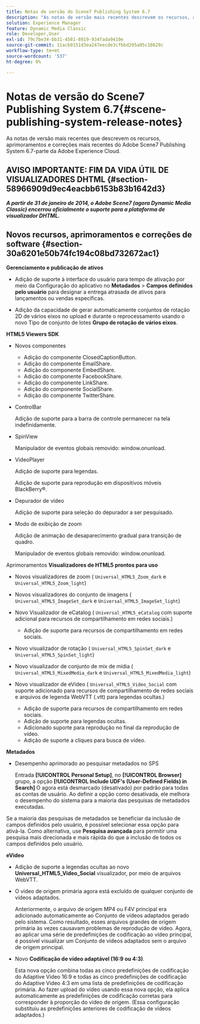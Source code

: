 ```yaml
---
title: Notas de versão do Scene7 Publishing System 6.7
description: "As notas de versão mais recentes descrevem os recursos, aprimoramentos e correções mais recentes do Adobe Scene7 Publishing System 6.7, parte da solução Adobe Experience Manager no Adobe Experience Cloud."
solution: Experience Manager
feature: Dynamic Media Classic
role: Developer,User
exl-id: 79c7be34-bb31-4581-8919-934fada9410e
source-git-commit: 11acb9151d3ea247eecde3cfbbd295a95c10829c
workflow-type: tm+mt
source-wordcount: '537'
ht-degree: 0%

---
```


# Notas de versão do Scene7 Publishing System 6.7{#scene-publishing-system-release-notes}

As notas de versão mais recentes que descrevem os recursos, aprimoramentos e correções mais recentes do Adobe Scene7 Publishing System 6.7-parte da Adobe Experience Cloud.

## AVISO IMPORTANTE: FIM DA VIDA ÚTIL DE VISUALIZADORES DHTML {#section-58966909d9ec4eacbb6153b83b1642d3}

***A partir de 31 de janeiro de 2014, o Adobe Scene7 (agora Dynamic Media Classic) encerrou oficialmente o suporte para a plataforma de visualizador DHTML.***

## Novos recursos, aprimoramentos e correções de software {#section-30a6201e50b74fc194c08bd732672ac1}

**Gerenciamento e publicação de ativos**

* Adição de suporte à interface do usuário para tempo de ativação por meio da Configuração do aplicativo no **Metadados** > **Campos definidos pelo usuário** para designar a entrega atrasada de ativos para lançamentos ou vendas específicas.

<!--   [More information](http://help.adobe.com/en_US/scene7/using/WS08F62297-36A5-4c35-9D4E-5BE38C41D39C.html). -->

* Adição da capacidade de gerar automaticamente conjuntos de rotação 2D de vários eixos no upload e durante o reprocessamento usando o novo Tipo de conjunto de lotes **Grupo de rotação de vários eixos**.

<!--   [More information](http://help.adobe.com/en_US/scene7/using/WSf6ef983f54a76485-20cc30b112624e7b244-7fff.html). -->

**HTML5 Viewers SDK**

<!-- The *Adobe Scene7 HTML5 Viewers SDK* is available as part of the SDK download from Adobe Developer Connection.

[More information](http://help.adobe.com/en_US/scene7/using/WSd4272150f67705c11b002eec12fcba4dee6-8000.html). -->

* Novos componentes

   * Adição do componente ClosedCaptionButton.
   * Adição do componente EmailShare.
   * Adição do componente EmbedShare.
   * Adição do componente FacebookShare.
   * Adição do componente LinkShare.
   * Adição do componente SocialShare.
   * Adição do componente TwitterShare.

* ControlBar

   Adição de suporte para a barra de controle permanecer na tela indefinidamente.

* SpinView

   Manipulador de eventos globais removido: window.onunload.

* VideoPlayer

   Adição de suporte para legendas.

   Adição de suporte para reprodução em dispositivos móveis BlackBerry®.

* Depurador de vídeo

   Adição de suporte para seleção do depurador a ser pesquisado.

* Modo de exibição de zoom

   Adição de animação de desaparecimento gradual para transição de quadro.

   Manipulador de eventos globais removido: window.onunload.

Aprimoramentos
**Visualizadores de HTML5 prontos para uso**

* Novos visualizadores de zoom ( `Universal_HTML5_Zoom_dark` e `Universal_HTML5_Zoom_light`)
* Novos visualizadores do conjunto de imagens ( `Universal_HTML5_ImageSet_dark` e `Universal_HTML5_ImageSet_light`)
* Novo Visualizador de eCatalog ( `Universal_HTML5_eCatalog` com suporte adicional para recursos de compartilhamento em redes sociais.)

   * Adição de suporte para recursos de compartilhamento em redes sociais.

* Novo visualizador de rotação ( `Universal_HTML5_SpinSet_dark` e `Universal_HTML5_SpinSet_light`)

* Novo visualizador de conjunto de mix de mídia ( `Universal_HTML5_MixedMedia_dark` e `Universal_HTML5_MixedMedia_light`)
* Novo visualizador de eVideo ( `Universal_HTML5_Video_Social` com suporte adicionado para recursos de compartilhamento de redes sociais e arquivos de legenda WebVTT (.vtt) para legendas ocultas.)

   * Adição de suporte para recursos de compartilhamento em redes sociais.
   * Adição de suporte para legendas ocultas.
   * Adicionado suporte para reprodução no final da reprodução de vídeo.
   * Adição de suporte a cliques para busca de vídeo.

<!-- [Viewer preset compatibility matrix](http://help.adobe.com/en_US/scene7/using/WS6E593DEA-7D81-4cd6-84B0-85E8BB274176.html).

[Adding captions to eVideo](http://help.adobe.com/en_US/scene7/using/WS98ca2e6790647c06-6f6f53e137b959f094-8000.html). -->
**Metadados**

* Desempenho aprimorado ao pesquisar metadados no SPS

   Entrada **[!UICONTROL Personal Setup]**, no **[!UICONTROL Browser]** grupo, a opção **[!UICONTROL Include UDF's (User-Defined Fields) in Search]** O agora está desmarcado (desativado) por padrão para todas as contas de usuário. Ao definir a opção como desativada, ele melhora o desempenho do sistema para a maioria das pesquisas de metadados executadas.

<!--   [Personal Setup](http://help.adobe.com/en_US/scene7/using/WSCAAE9C8A-F172-43a8-B134-6163E7C80218.html). -->

Se a maioria das pesquisas de metadados se beneficiar da inclusão de campos definidos pelo usuário, é possível selecionar essa opção para ativá-la. Como alternativa, use **Pesquisa avançada** para permitir uma pesquisa mais direcionada e mais rápida do que a inclusão de todos os campos definidos pelo usuário.

<!--   [Advanced search](http://help.adobe.com/en_US/scene7/using/WS259993e42159a215-1c6a66df1265272619e-7ff5.html). -->

**eVideo**

* Adição de suporte a legendas ocultas ao novo **Universal_HTML5_Video_Social** visualizador, por meio de arquivos WebVTT.

<!--   [Adding captions to eVideo](http://help.stage.adobe.com/en_US/scene7/using/WS98ca2e6790647c06-6f6f53e137b959f094-8000.html). -->

* O vídeo de origem primária agora está excluído de qualquer conjunto de vídeos adaptados.

   Anteriormente, o arquivo de origem MP4 ou F4V principal era adicionado automaticamente ao Conjunto de vídeos adaptados gerado pelo sistema. Como resultado, esses arquivos grandes de origem primária às vezes causavam problemas de reprodução de vídeo. Agora, ao aplicar uma série de predefinições de codificação ao vídeo principal, é possível visualizar um Conjunto de vídeos adaptados sem o arquivo de origem principal.

* Novo **Codificação de vídeo adaptável (16:9 ou 4:3)**.

   Esta nova opção combina todas as cinco predefinições de codificação do Adaptive Video 16:9 e todas as cinco predefinições de codificação do Adaptive Video 4:3 em uma lista de predefinições de codificação primária. Ao fazer upload do vídeo usando essa nova opção, ela aplica automaticamente as predefinições de codificação corretas para corresponder à proporção do vídeo de origem. (Essa configuração substituiu as predefinições anteriores de codificação de vídeos adaptados.)

<!--   [More information](http://help.stage.adobe.com/en_US/scene7/using/WSE86ACF2B-BD50-4c48-A1D7-9CD4405B62D0.html). -->
